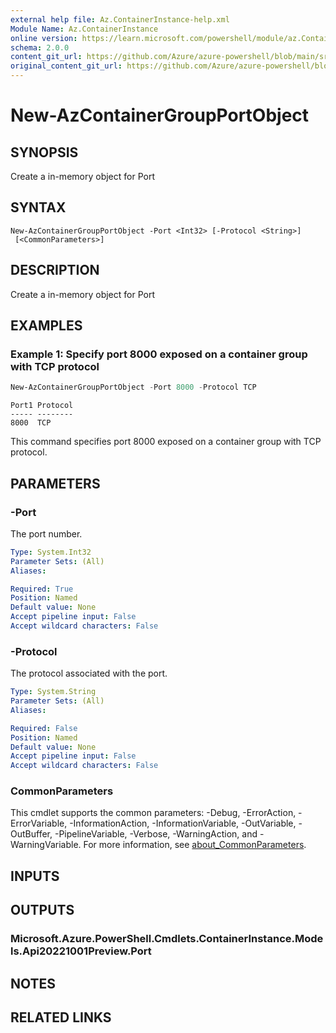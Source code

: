 ```yaml
---
external help file: Az.ContainerInstance-help.xml
Module Name: Az.ContainerInstance
online version: https://learn.microsoft.com/powershell/module/az.ContainerInstance/new-AzContainerGroupPortObject
schema: 2.0.0
content_git_url: https://github.com/Azure/azure-powershell/blob/main/src/ContainerInstance/ContainerInstance/help/New-AzContainerGroupPortObject.md
original_content_git_url: https://github.com/Azure/azure-powershell/blob/main/src/ContainerInstance/ContainerInstance/help/New-AzContainerGroupPortObject.md
---
```


# New-AzContainerGroupPortObject

## SYNOPSIS
Create a in-memory object for Port

## SYNTAX

```
New-AzContainerGroupPortObject -Port <Int32> [-Protocol <String>]
 [<CommonParameters>]
```

## DESCRIPTION
Create a in-memory object for Port

## EXAMPLES

### Example 1: Specify port 8000 exposed on a container group with TCP protocol
```powershell
New-AzContainerGroupPortObject -Port 8000 -Protocol TCP
```

```output
Port1 Protocol
----- --------
8000  TCP
```

This command specifies port 8000 exposed on a container group with TCP protocol.

## PARAMETERS

### -Port
The port number.

```yaml
Type: System.Int32
Parameter Sets: (All)
Aliases:

Required: True
Position: Named
Default value: None
Accept pipeline input: False
Accept wildcard characters: False
```

### -Protocol
The protocol associated with the port.

```yaml
Type: System.String
Parameter Sets: (All)
Aliases:

Required: False
Position: Named
Default value: None
Accept pipeline input: False
Accept wildcard characters: False
```

### CommonParameters
This cmdlet supports the common parameters: -Debug, -ErrorAction, -ErrorVariable, -InformationAction, -InformationVariable, -OutVariable, -OutBuffer, -PipelineVariable, -Verbose, -WarningAction, and -WarningVariable. For more information, see [about_CommonParameters](http://go.microsoft.com/fwlink/?LinkID=113216).

## INPUTS

## OUTPUTS

### Microsoft.Azure.PowerShell.Cmdlets.ContainerInstance.Models.Api20221001Preview.Port

## NOTES

## RELATED LINKS
